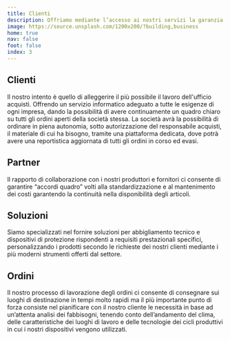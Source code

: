 ```yaml
---
title: Clienti
description: Offriamo mediante l’accesso ai nostri servizi la garanzia di essere sempre aggiornati
image: https://source.unsplash.com/1200x200/?building,business
home: true
nav: false
foot: false
index: 3
---
```


## Clienti
Il nostro intento è quello di alleggerire il più possibile il lavoro dell'ufficio acquisti. Offrendo un servizio informatico adeguato a tutte le esigenze di ogni impresa, dando la possibilità di avere continuamente un quadro chiaro su tutti gli ordini aperti della società stessa. La società avrà la possibilità di ordinare in piena autonomia, sotto autorizzazione del responsabile acquisti, il materiale di cui ha bisogno, tramite una piattaforma dedicata, dove potrà avere una reportistica aggiornata di tutti gli ordini in corso ed evasi.

## Partner
Il rapporto di collaborazione con i nostri produttori e fornitori ci consente di garantire “accordi quadro” volti alla standardizzazione e al mantenimento dei costi garantendo la continuità nella disponibilità degli articoli.

## Soluzioni
Siamo specializzati nel fornire soluzioni per abbigliamento tecnico e dispositivi di protezione rispondenti a requisiti prestazionali specifici, personalizzando i prodotti secondo le richieste dei nostri clienti mediante i più moderni strumenti offerti dal settore.

## Ordini
Il nostro processo di lavorazione degli ordini ci consente di consegnare sui luoghi di destinazione in tempi molto rapidi ma il più importante punto di forza consiste nel pianificare con il nostro cliente le necessità in base ad un’attenta analisi dei fabbisogni, tenendo conto dell’andamento del clima, delle caratteristiche dei luoghi di lavoro e delle tecnologie dei cicli produttivi in cui i nostri dispositivi vengono utilizzati.